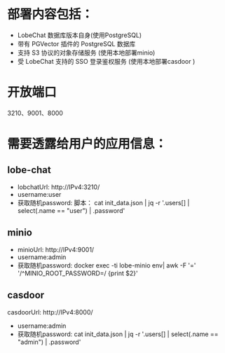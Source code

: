 # 部署内容包括：
* LobeChat 数据库版本自身(使用PostgreSQL)
* 带有 PGVector 插件的 PostgreSQL 数据库
* 支持 S3 协议的对象存储服务 (使用本地部署minio)
* 受 LobeChat 支持的 SSO 登录鉴权服务 (使用本地部署casdoor  )
# 开放端口
3210、9001、8000

# 需要透露给用户的应用信息：

##  lobe-chat
* lobchatUrl: http://IPv4:3210/
* username:user
* 获取随机password:
 脚本：
cat init_data.json | jq -r '.users[] | select(.name == "user") | .password'

##  minio
* minioUrl: http://IPv4:9001/
* username:admin
* 获取随机password:
docker exec -ti lobe-minio env| awk -F '=' '/^MINIO_ROOT_PASSWORD=/ {print $2}'


## casdoor
casdoorUrl: http://IPv4:8000/
* username:admin
* 获取随机password:
cat init_data.json | jq -r '.users[] | select(.name == "admin") | .password'

